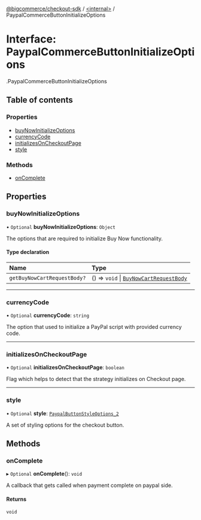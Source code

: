 [@bigcommerce/checkout-sdk](../README.md) / [<internal\>](../modules/internal_.md) / PaypalCommerceButtonInitializeOptions

# Interface: PaypalCommerceButtonInitializeOptions

[<internal>](../modules/internal_.md).PaypalCommerceButtonInitializeOptions

## Table of contents

### Properties

- [buyNowInitializeOptions](internal_.PaypalCommerceButtonInitializeOptions.md#buynowinitializeoptions)
- [currencyCode](internal_.PaypalCommerceButtonInitializeOptions.md#currencycode)
- [initializesOnCheckoutPage](internal_.PaypalCommerceButtonInitializeOptions.md#initializesoncheckoutpage)
- [style](internal_.PaypalCommerceButtonInitializeOptions.md#style)

### Methods

- [onComplete](internal_.PaypalCommerceButtonInitializeOptions.md#oncomplete)

## Properties

### buyNowInitializeOptions

• `Optional` **buyNowInitializeOptions**: `Object`

The options that are required to initialize Buy Now functionality.

#### Type declaration

| Name | Type |
| :------ | :------ |
| `getBuyNowCartRequestBody?` | () => `void` \| [`BuyNowCartRequestBody`](internal_.BuyNowCartRequestBody.md) |

___

### currencyCode

• `Optional` **currencyCode**: `string`

The option that used to initialize a PayPal script with provided currency code.

___

### initializesOnCheckoutPage

• `Optional` **initializesOnCheckoutPage**: `boolean`

Flag which helps to detect that the strategy initializes on Checkout page.

___

### style

• `Optional` **style**: [`PaypalButtonStyleOptions_2`](internal_.PaypalButtonStyleOptions_2.md)

A set of styling options for the checkout button.

## Methods

### onComplete

▸ `Optional` **onComplete**(): `void`

A callback that gets called when payment complete on paypal side.

#### Returns

`void`
